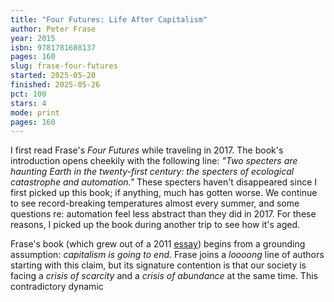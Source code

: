 ```yaml
---
title: "Four Futures: Life After Capitalism"
author: Peter Frase
year: 2015
isbn: 9781781688137
pages: 160
slug: frase-four-futures
started: 2025-05-20
finished: 2025-05-26
pct: 100
stars: 4
mode: print
pages: 160
---
```


I first read Frase's _Four Futures_ while traveling in 2017. The book's introduction opens cheekily with the following line: _"Two specters are haunting Earth in the twenty-first century: the specters of ecological catastrophe and automation."_ These specters haven't disappeared since I first picked up this book; if anything, much has gotten worse. We continue to see record-breaking temperatures almost every summer, and some questions re: automation feel less abstract than they did in 2017. For these reasons, I picked up the book during another trip to see how it's aged.

Frase's book (which grew out of a 2011 [essay](https://jacobin.com/2011/12/four-futures)) begins from a grounding assumption: _capitalism is going to end._ Frase joins a _loooong_ line of authors starting with this claim, but its signature contention is that our society is facing a _crisis of scarcity_ and a _crisis of abundance_ at the same time. This contradictory dynamic 

<script>
  import { Plot, Text, RuleX, RuleY } from 'svelteplot';
  import { range } from 'd3-array';

  let txt = [
    { x: -0.5, y: 0.5, lab: "communism" }, 
    { x: 0.5, y: 0.5, lab: "socialism" },
    { x: 0.5, y: -0.5, lab: "exterminism" },
    { x: -0.5, y: -0.5, lab: "rentism" },
  ];

  let axes = [
    { x: -0.05, y: 0.87, lab: "equality", r: -90 },
    { x: -0.05, y: -0.85, lab: "hierarchy", r: -90 },
    { x: -0.85, y: 0.05, lab: "abundance", r: 0 },
    { x: 0.89, y: 0.05, lab: "scarcity", r: 0 },
  ]
</script>

<div class="container">
  <Plot
    x={{ domain: [-1, 1] }}
    y={{ domain: [-1, 1] }}
    axes={false}
    maxWidth="400px"
  >
    <Text data={axes} x="x" y="y" text="lab" rotate="r" />
    <Text data={txt} x="x" y="y" text="lab" fontSize={20} />
    <RuleX data={[0]} />
    <RuleY data={[0]} />
  </Plot>
</div>
